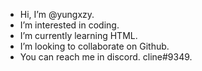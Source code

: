 - Hi, I’m @yungxzy.
- I’m interested in coding.
- I’m currently learning HTML.
- I’m looking to collaborate on Github.
- You can reach me in discord. cline#9349.
<!---
yungxzy/yungxzy is a ✨ special ✨ repository because its `README.md` (this file) appears on your GitHub profile.
You can click the Preview link to take a look at your changes.
--->
